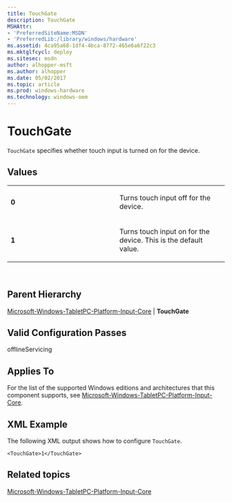 ```yaml
---
title: TouchGate
description: TouchGate
MSHAttr:
- 'PreferredSiteName:MSDN'
- 'PreferredLib:/library/windows/hardware'
ms.assetid: 4ca95a68-1df4-4bca-8772-465e6a6f22c3
ms.mktglfcycl: deploy
ms.sitesec: msdn
author: alhopper-msft
ms.author: alhopper
ms.date: 05/02/2017
ms.topic: article
ms.prod: windows-hardware
ms.technology: windows-oem
---
```


# TouchGate


`TouchGate` specifies whether touch input is turned on for the device.

## Values


<table>
<colgroup>
<col width="50%" />
<col width="50%" />
</colgroup>
<tbody>
<tr class="odd">
<td><p><strong>0</strong></p></td>
<td><p>Turns touch input off for the device.</p></td>
</tr>
<tr class="even">
<td><p><strong>1</strong></p></td>
<td><p>Turns touch input on for the device. This is the default value.</p></td>
</tr>
</tbody>
</table>

 

## Parent Hierarchy


[Microsoft-Windows-TabletPC-Platform-Input-Core](microsoft-windows-tabletpc-platform-input-core.md) | **TouchGate**

## Valid Configuration Passes


offlineServicing

## Applies To


For the list of the supported Windows editions and architectures that this component supports, see [Microsoft-Windows-TabletPC-Platform-Input-Core](microsoft-windows-tabletpc-platform-input-core.md).

## XML Example


The following XML output shows how to configure `TouchGate`.

```
<TouchGate>1</TouchGate>
```

## Related topics


[Microsoft-Windows-TabletPC-Platform-Input-Core](microsoft-windows-tabletpc-platform-input-core.md)

 

 







